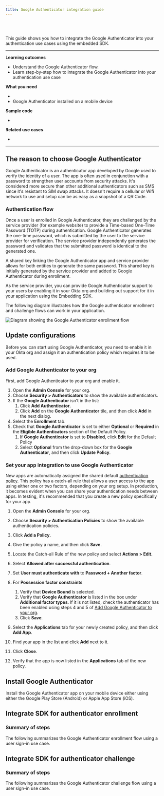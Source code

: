 ```yaml
---
title: Google Authenticator integration guide
---
```


<div class="oie-embedded-sdk">

<ApiLifecycle access="ie" /><br>
<ApiLifecycle access="Limited GA" /><br>

This guide shows you how to integrate the Google Authenticator into your authentication use cases using the embedded SDK.

---
**Learning outcomes**

* Understand the Google Authenticator flow.
* Learn step-by-step how to integrate the Google Authenticator into your authentication use case

**What you need**

* <StackSnippet snippet="oiesdksetup" />
* Google Authenticator installed on a mobile device

**Sample code**

* <StackSnippet snippet="samplecode" />

**Related use cases**

* <StackSnippet snippet="relatedusecases" />

---

## The reason to choose Google Authenticator

Google Authenticator is an authenticator app developed by Google used to verify the identity of a user. The app is often used in conjunction with a password to strengthen user accounts from security attacks. It's considered more secure than other additional authenticators such as SMS since it's resistant to SIM swap attacks. It doesn't require a cellular or Wifi network to use and setup can be as easy as a snapshot of a QR Code.

### Authentication flow

Once a user is enrolled in Google Authenticator, they are challenged by the service provider (for example website) to provide a Time-based One-Time Password (TOTP) during authentication. Google Authenticator generates the one-time password, which is submitted by the user to the service provider for verification. The service provider independently generates the password and validates that the submitted password is identical to the generated one.

A shared key linking the Google Authenticator app and service provider allows for both entities to generate the same password. This shared key is initially generated by the service provider and added to Google Authenticator during enrollment.

As the service provider, you can provide Google Authenticator support to your users by enabling it in your Okta org and building out support for it in your application using the Embedding SDK.

The following diagram illustrates how the Google authenticator enrollment and challenge flows can work in your application.

<div class="common-image-format">

![Diagram showing the Google Authenticator enrollment flow](/img/authenticators/authenticators-google-flow-overview.png)

</div>

## Update configurations

Before you can start using Google Authenticator, you need to enable it in your Okta org and assign it an authentication policy which requires it to be used.

### Add Google Authenticator to your org

First, add Google Authenticator to your org and enable it.

1. Open the **Admin Console** for your org.
2. Choose **Security > Authenticators** to show the available authenticators.
3. If the **Google Authenticator** isn't in the list:
   1. Click **Add Authenticator**.
   2. Click **Add** on the **Google Authenticator** tile, and then click **Add** in the next dialog.
4. Select the **Enrollment** tab.
5. Check that **Google Authenticator** is set to either **Optional** or **Required** in the **Eligible Authenticators** section of the Default Policy.
   1. If **Google Authenticator** is set to **Disabled**, click **Edit** for the Default Policy
   2. Select **Optional** from the drop-down box for the **Google Authenticator**, and then click **Update Policy**.

### Set your app integration to use Google Authenticator

New apps are automatically assigned the shared default [authentication policy](https://help.okta.com/okta_help.htm?type=oie&id=ext-about-asop). This policy has a catch-all rule that allows a user access to the app using either one or two factors, depending on your org setup. In production, it becomes evident when you can share your authentication needs between apps. In testing, it's recommended that you create a new policy specifically for your app.

1. Open the **Admin Console** for your org.
2. Choose **Security > Authentication Policies** to show the available authentication policies.
3. Click **Add a Policy**.
4. Give the policy a name, and then click **Save**.
5. Locate the Catch-all Rule of the new policy and select **Actions > Edit**.
6. Select **Allowed after successful authentication**.
7. Set **User must authenticate with** to **Password + Another factor**.
8. For **Possession factor constraints**
   1. Verify that **Device Bound** is selected.
   2. Verify that **Google Authenticator** is listed in the box under **Additional factor types**. If it is not listed, check the authenticator has been enabled using steps 4 and 5 of [Add Google Authenticator to your org](#add-google-authenticator-to-your-org).
   3. Click **Save**.

9. Select the **Applications** tab for your newly created policy, and then click **Add App**.
10. Find your app in the list and click **Add** next to it.
11. Click **Close**.
12. Verify that the app is now listed in the **Applications** tab of the new policy.

## Install Google Authenticator

Install the Google Authenticator app on your mobile device either using either the Google Play Store (Android) or Apple App Store (iOS).

## Integrate SDK for authenticator enrollment

### Summary of steps

The following summarizes the Google Authenticator enrollment flow using a user sign-in use case.

<StackSnippet snippet="enrollmentintegrationsummary" />

<StackSnippet snippet="enrollmentintegrationsteps" />

## Integrate SDK for authenticator challenge

### Summary of steps

The following summarizes the Google Authenticator challenge flow using a user sign-in use case.

<StackSnippet snippet="challengeintegrationsummary" />

<StackSnippet snippet="challengeintegrationsteps" />

</div>
